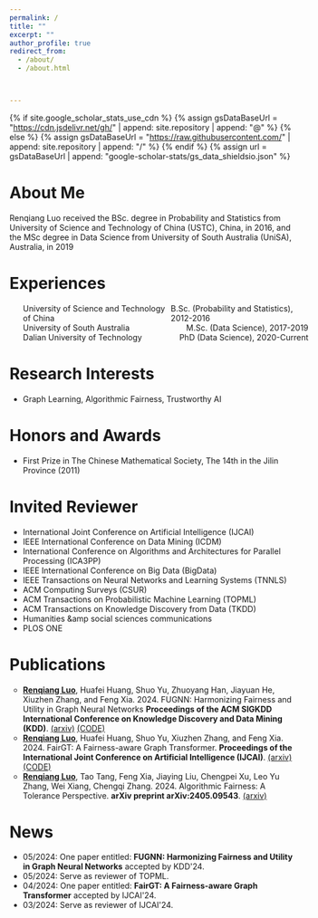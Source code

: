 ```yaml
---
permalink: /
title: ""
excerpt: ""
author_profile: true
redirect_from: 
  - /about/
  - /about.html



---
```


{% if site.google_scholar_stats_use_cdn %}
{% assign gsDataBaseUrl = "https://cdn.jsdelivr.net/gh/" | append: site.repository | append: "@" %}
{% else %}
{% assign gsDataBaseUrl = "https://raw.githubusercontent.com/" | append: site.repository | append: "/" %}
{% endif %}
{% assign url = gsDataBaseUrl | append: "google-scholar-stats/gs_data_shieldsio.json" %}

<span class='anchor' id='about-me'></span>

# About Me

Renqiang Luo received the BSc. degree in Probability and Statistics from University of Science and Technology of China (USTC), China, in 2016, and the MSc degree in Data Science from University of South Australia (UniSA), Australia, in 2019

<span class='anchor' id='-experiences'></span>

# Experiences
<ul style = "width:100%">
  <li style = "display:flex;justify-content:space-between;">
    <div class="left" style="box-sizing: border-box;">
      University of Science and Technology of China
    </div>
  	<div class="right" style="box-sizing: border-box;">
      B.Sc. (Probability and Statistics), 2012-2016
    </div>
  </li>
  <li style = "display:flex;justify-content:space-between;">
    <div class="left" style="box-sizing: border-box;">
      University of South Australia
    </div>
  	<div class="right" style="box-sizing: border-box;">
      M.Sc. (Data Science), 2017-2019
    </div>
  </li>
  <li style = "display:flex;justify-content:space-between;">
    <div class="left" style="box-sizing: border-box;">
      Dalian University of Technology
    </div>
  	<div class="right" style="box-sizing: border-box;">
      PhD (Data Science), 2020-Current
    </div>
  </li>
  <!-- <li style = "display:flex;justify-content:space-between;">
    <div class="left" style="box-sizing: border-box;">
      DUT Artificial Intelligence Institute
    </div>
  	<div class="right" style="box-sizing: border-box;">
      Assistant Research Fellow, 2023-now
    </div>
  </li> -->
</ul> 

<span class='anchor' id='-research-interests'></span>

# Research Interests
- Graph Learning, Algorithmic Fairness, Trustworthy AI

<span class='anchor' id='-honors-and-awards'></span>

# Honors and Awards

- First Prize in The Chinese Mathematical Society, The 14th in the Jilin Province (2011)

<!-- - The Honorable Mention in the MCM/ICM (2019) -->
<!-- - The First Prize in The Blue Bridge Cup Competition (Shanxi Province) (2019) -->

<span class='anchor' id='-experiences'></span>

# Invited Reviewer
- International Joint Conference on Artificial Intelligence (IJCAI)
- IEEE International Conference on Data Mining (ICDM)
- International Conference on Algorithms and Architectures for Parallel Processing (ICA3PP)
- IEEE International Conference on Big Data (BigData)
- IEEE Transactions on Neural Networks and Learning Systems (TNNLS)
- ACM Computing Surveys (CSUR)
- ACM Transactions on Probabilistic Machine Learning (TOPML)
- ACM Transactions on Knowledge Discovery from Data (TKDD)
- Humanities &amp social sciences communications
- PLOS ONE

<span class='anchor' id='-publications'></span>

# Publications 

<ul style="list-style-type: circle;">
  <li><u><strong>Renqiang Luo</strong></u>, Huafei Huang, Shuo Yu, Zhuoyang Han, Jiayuan He, Xiuzhen Zhang, and Feng Xia. 2024. FUGNN: Harmonizing Fairness and Utility in Graph Neural Networks <strong>Proceedings of the ACM SIGKDD International Conference on Knowledge Discovery and Data Mining (KDD)</strong>. <a href="https://arxiv.org/abs/2405.17034">(arxiv)</a> <a href="https://github.com/LuoRenqiang/FUGNN">(CODE)</a> </li>
  <li><u><strong>Renqiang Luo</strong></u>, Huafei Huang, Shuo Yu, Xiuzhen Zhang, and Feng Xia. 2024. FairGT: A Fairness-aware Graph Transformer. <strong>Proceedings of the International Joint Conference on Artificial  Intelligence (IJCAI)</strong>. <a href="https://arxiv.org/abs/2404.17169">(arxiv)</a> <a href="https://github.com/LuoRenqiang/FairGT">(CODE)</a></li>
  <li><u><strong>Renqiang Luo</strong></u>, Tao Tang, Feng Xia, Jiaying Liu, Chengpei Xu, Leo Yu Zhang, Wei Xiang, Chengqi Zhang. 2024. Algorithmic Fairness: A Tolerance Perspective. <strong>arXiv preprint arXiv:2405.09543</strong>. <a href="https://arxiv.org/abs/2405.09543">(arxiv)</a></li>
</ul>

<span class='anchor' id='-experiences'></span>

# News
- 05/2024: One paper entitled: <strong>FUGNN: Harmonizing Fairness and Utility in Graph Neural Networks</strong> accepted by KDD'24.
- 05/2024: Serve as reviewer of TOPML.
- 04/2024: One paper entitled: <strong>FairGT: A Fairness-aware Graph Transformer</strong> accepted by IJCAI'24.
- 03/2024: Serve as reviewer of IJCAI'24.
